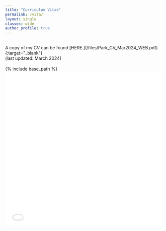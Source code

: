 ```yaml
---
title: "Curriculum Vitae"
permalink: /vita/
layout: single
classes: wide
author_profile: true
---
```


<!-- Google tag (gtag.js) -->
<script async src="https://www.googletagmanager.com/gtag/js?id=G-P9PVPE3K5H"></script>
<script>
  window.dataLayer = window.dataLayer || [];
  function gtag(){dataLayer.push(arguments);}
  gtag('js', new Date());

  gtag('config', 'G-P9PVPE3K5H');
</script>

<br />
A copy of my CV can be found [HERE.](/files/Park_CV_Mar2024_WEB.pdf){:target="_blank"} <br />
(last updated: March 2024) <br />
<br />
{% include base_path %}
<iframe src="/files/Park_CV_Mar2024_WEB.pdf" width="100%" height="500" frameborder="no" border="0" marginwidth="0" marginheight="0"></iframe>
 <!--<embed src="https://yohanpark23.github.io/files/Park_CV_Mar2024_WEB.pdf" type="application/pdf" width="1200px" height="700px" /> -->
